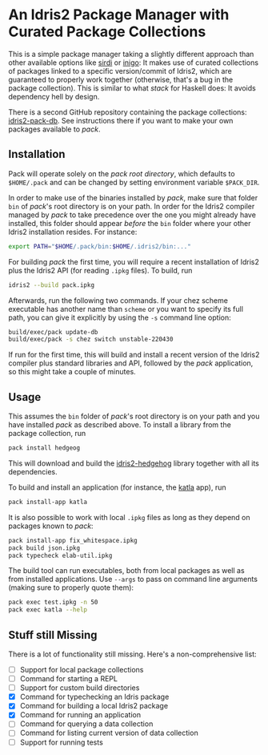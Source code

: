 # An Idris2 Package Manager with Curated Package Collections

This is a simple package manager taking a slightly different
approach than other available options like
[sirdi](https://github.com/eayus/sirdi) or
[inigo](https://github.com/idris-community/inigo): It makes use
of curated collections of packages linked to a specific version/commit
of Idris2, which are guaranteed to properly work together (otherwise,
that's a bug in the package collection). This is similar to what
*stack* for Haskell does: It avoids dependency hell by design.

There is a second GitHub repository containing the package collections:
[idris2-pack-db](https://github.com/stefan-hoeck/idris2-pack-db).
See instructions there if you want to make your own packages
available to *pack*.

## Installation

Pack will operate solely on the *pack root directory*,
which defaults to `$HOME/.pack` and can be changed by
setting environment variable `$PACK_DIR`.

In order to make use of the binaries installed by *pack*,
make sure that folder `bin` of *pack*'s root directory is
on your path. In order for the Idris2 compiler managed by
*pack* to take precedence over the one you might already
have installed, this folder should appear *before* the
`bin` folder where your other Idris2 installation resides.
For instance:

```sh
export PATH="$HOME/.pack/bin:$HOME/.idris2/bin:..."
```

For building *pack* the first time, you will require a recent
installation of Idris2 plus the Idris2 API
(for reading `.ipkg` files). To build, run

```sh
idris2 --build pack.ipkg
```

Afterwards, run the following two commands. If your chez scheme
executable has another name than `scheme` or you want to specify
its full path, you can give it explicitly by using the `-s`
command line option:

```sh
build/exec/pack update-db
build/exec/pack -s chez switch unstable-220430
```

If run for the first time, this will build and install a recent
version of the Idris2 compiler plus standard libraries and API,
followed by the *pack* application, so this might take a couple of
minutes.

## Usage

This assumes the `bin` folder of *pack*'s root directory
is on your path and you have installed
*pack* as described above. To install a library from the 
package collection, run

```sh
pack install hedgeog
```

This will download and build the
[idris2-hedgehog](https://github.com/stefan-hoeck/idris2-hedgehog)
library together with all its dependencies.

To build and install an application (for instance, the
[katla](https://github.com/idris-community/katla) app),
run

```sh
pack install-app katla
```

It is also possible to work with local `.ipkg` files as long
as they depend on packages known to *pack*:

```sh
pack install-app fix_whitespace.ipkg
pack build json.ipkg
pack typecheck elab-util.ipkg
```

The build tool can run executables, both from local
packages as well as from installed applications.
Use `--args` to pass on command line arguments (making sure
to properly quote them):

```sh
pack exec test.ipkg -n 50
pack exec katla --help
```

## Stuff still Missing

There is a lot of functionality still missing. Here's a
non-comprehensive list:

- [ ] Support for local package collections
- [ ] Command for starting a REPL
- [ ] Support for custom build directories
- [x] Command for typechecking an Idris package
- [x] Command for building a local Idris2 package
- [x] Command for running an application
- [ ] Command for querying a data collection
- [ ] Command for listing current version of data collection
- [ ] Support for running tests
